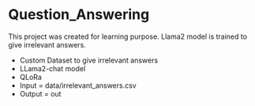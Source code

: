 # Question_Answering
This project was created for learning purpose. Llama2 model is trained to give irrelevant answers.
* Custom Dataset to give irrelevant answers
* LLama2-chat model
* QLoRa
* Input = data/irrelevant_answers.csv
* Output = out
